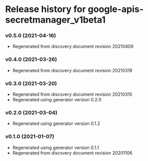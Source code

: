 # Release history for google-apis-secretmanager_v1beta1

### v0.5.0 (2021-04-16)

* Regenerated from discovery document revision 20210409

### v0.4.0 (2021-03-26)

* Regenerated from discovery document revision 20210319

### v0.3.0 (2021-03-20)

* Regenerated from discovery document revision 20210315
* Regenerated using generator version 0.2.0

### v0.2.0 (2021-03-04)

* Regenerated using generator version 0.1.2

### v0.1.0 (2021-01-07)

* Regenerated using generator version 0.1.1
* Regenerated from discovery document revision 20201106

